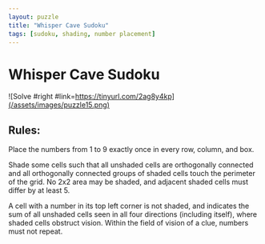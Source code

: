 ```yaml
---
layout: puzzle
title: "Whisper Cave Sudoku"
tags: [sudoku, shading, number placement]
---
```


# Whisper Cave Sudoku

![Solve #right #link=https://tinyurl.com/2ag8y4kp](/assets/images/puzzle15.png)

## Rules:

Place the numbers from 1 to 9 exactly once in every row, column, and box.

Shade some cells such that all unshaded cells are orthogonally connected and all orthogonally connected groups of shaded cells touch the perimeter of the grid. No 2x2 area may be shaded, and adjacent shaded cells must differ by at least 5.

A cell with a number in its top left corner is not shaded, and indicates the sum of all unshaded cells seen in all four directions (including itself), where shaded cells obstruct vision. Within the field of vision of a clue, numbers must not repeat. 
